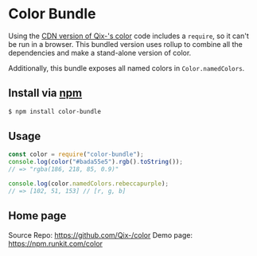 # Color Bundle

Using the [CDN version of Qix-'s color](https://cdn.jsdelivr.net/npm/color@3.1.2/index.min.js) code includes a `require`, so it can't be run in a browser. This bundled version uses rollup to combine all the dependencies and make a stand-alone version of color.

Additionally, this bundle exposes all named colors in `Color.namedColors`.

## Install via [npm](https://npmjs.org/)

```bash
$ npm install color-bundle
```

## Usage

```js
const color = require("color-bundle");
console.log(color("#bada55e5").rgb().toString());
// => "rgba(186, 218, 85, 0.9)"

console.log(color.namedColors.rebeccapurple);
// => [102, 51, 153] // [r, g, b]
```

## Home page

Source Repo: https://github.com/Qix-/color
Demo page: https://npm.runkit.com/color
